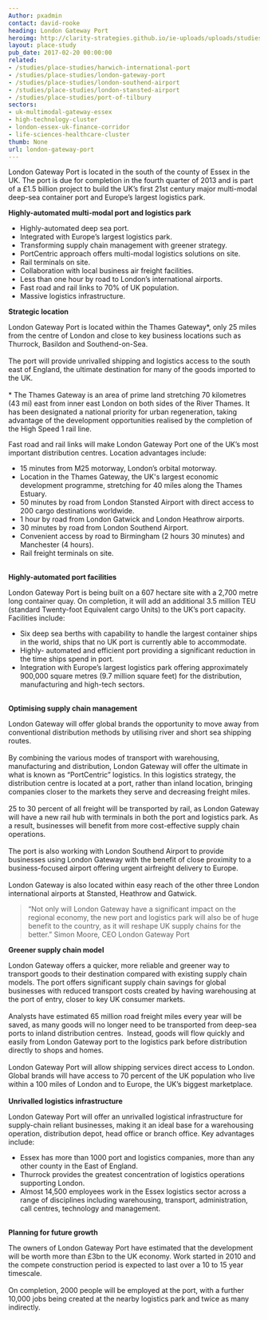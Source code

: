 ```yaml
---
Author: pxadmin
contact: david-rooke
heading: London Gateway Port
heroimg: http://clarity-strategies.github.io/ie-uploads/uploads/studies/PS_LondonGateway_Banner.jpg
layout: place-study
pub_date: 2017-02-20 00:00:00
related:
- /studies/place-studies/harwich-international-port
- /studies/place-studies/london-gateway-port
- /studies/place-studies/london-southend-airport
- /studies/place-studies/london-stansted-airport
- /studies/place-studies/port-of-tilbury
sectors:
- uk-multimodal-gateway-essex
- high-technology-cluster
- london-essex-uk-finance-corridor
- life-sciences-healthcare-cluster
thumb: None
url: london-gateway-port
---
```


<p>London Gateway Port is located in the south of the county of Essex in the UK. The port is due for completion in the fourth quarter of 2013 and is part of a £1.5 billion project to build the UK’s first 21st century major multi-modal deep-sea container port and Europe’s largest logistics park.</p><p><strong>Highly-automated multi-modal port and logistics park</strong></p><ul><li>Highly-automated deep sea port.</li><li>Integrated with Europe’s largest logistics park.</li><li>Transforming supply chain management with greener strategy.</li><li>PortCentric approach offers multi-modal logistics solutions on site.</li><li>Rail terminals on site.</li><li>Collaboration with local business air freight facilities.</li><li>Less than one hour by road to London’s international airports.</li><li>Fast road and rail links to 70% of UK population.</li><li>Massive logistics infrastructure.</li></ul><p><strong>Strategic location</strong></p><p>London Gateway Port is located within the Thames Gateway*, only 25 miles from the centre of London and close to key business locations such as Thurrock, Basildon and Southend-on-Sea.<br/><br/>The port will provide unrivalled shipping and logistics access to the south east of England, the ultimate destination for many of the goods imported to the UK. <br/><br/>* The Thames Gateway is an area of prime land stretching 70 kilometres (43 mi) east from inner east London on both sides of the River Thames. It has been designated a national priority for urban regeneration, taking advantage of the development opportunities realised by the completion of the High Speed 1 rail line.</p><p>Fast road and rail links will make London Gateway Port one of the UK’s most important distribution centres. Location advantages include:</p><ul><li>15 minutes from M25 motorway, London’s orbital motorway.</li><li>Location in the Thames Gateway, the UK's largest economic development programme, stretching for 40 miles along the Thames Estuary.</li><li>50 minutes by road from London Stansted Airport with direct access to 200 cargo destinations worldwide.</li><li>1 hour by road from London Gatwick and London Heathrow airports.</li><li>30 minutes by road from London Southend Airport.</li><li>Convenient access by road to Birmingham (2 hours 30 minutes) and Manchester (4 hours).</li><li>Rail freight terminals on site.</li></ul><p><br/><strong>Highly-automated port facilities </strong></p><p>London Gateway Port is being built on a 607 hectare site with a 2,700 metre long container quay. On completion, it will add an additional 3.5 million TEU (standard Twenty-foot Equivalent cargo Units) to the UK’s port capacity. Facilities include:</p><ul><li>Six deep sea berths with capability to handle the largest container ships in the world, ships that no UK port is currently able to accommodate.</li><li>Highly- automated and efficient port providing a significant reduction in the time ships spend in port.</li><li>Integration with Europe’s largest logistics park offering approximately 900,000 square metres (9.7 million square feet) for the distribution, manufacturing and high-tech sectors.</li></ul><p><br/><strong>Optimising supply chain management  </strong></p><p>London Gateway will offer global brands the opportunity to move away from conventional distribution methods by utilising river and short sea shipping routes.<br/><br/>By combining the various modes of transport with warehousing, manufacturing and distribution, London Gateway will offer the ultimate in what is known as “PortCentric” logistics. In this logistics strategy, the distribution centre is located at a port, rather than inland location, bringing companies closer to the markets they serve and decreasing freight miles.<br/><br/>25 to 30 percent of all freight will be transported by rail, as London Gateway will have a new rail hub with terminals in both the port and logistics park. As a result, businesses will benefit from more cost-effective supply chain operations.<br/><br/>The port is also working with London Southend Airport to provide businesses using London Gateway with the benefit of close proximity to a business-focused airport offering urgent airfreight delivery to Europe.<br/><br/>London Gateway is also located within easy reach of the other three London international airports at Stansted, Heathrow and Gatwick.</p><blockquote><p>“Not only will London Gateway have a significant impact on the regional economy, the new port and logistics park will also be of huge benefit to the country, as it will reshape UK supply chains for the better.” Simon Moore, CEO London Gateway Port</p></blockquote><p><strong>Greener supply chain model</strong></p><p>London Gateway offers a quicker, more reliable and greener way to transport goods to their destination compared with existing supply chain models. The port offers significant supply chain savings for global businesses with reduced transport costs created by having warehousing at the port of entry, closer to key UK consumer markets.<br/><br/>Analysts have estimated 65 million road freight miles every year will be saved, as many goods will no longer need to be transported from deep-sea ports to inland distribution centres.  Instead, goods will flow quickly and easily from London Gateway port to the logistics park before distribution directly to shops and homes.<br/><br/>London Gateway Port will allow shipping services direct access to London. Global brands will have access to 70 percent of the UK population who live within a 100 miles of London and to Europe, the UK’s biggest marketplace.<br/><br/><strong>Unrivalled logistics infrastructure</strong></p><p>London Gateway Port will offer an unrivalled logistical infrastructure for supply-chain reliant businesses, making it an ideal base for a warehousing operation, distribution depot, head office or branch office. Key advantages include:</p><ul><li>Essex has more than 1000 port and logistics companies, more than any other county in the East of England. </li><li>Thurrock provides the greatest concentration of logistics operations supporting London.</li><li>Almost 14,500 employees work in the Essex logistics sector across a range of disciplines including warehousing, transport, administration, call centres, technology and management.</li></ul><p><br/><strong>Planning for future growth</strong></p><p>The owners of London Gateway Port have estimated that the development will be worth more than £3bn to the UK economy. Work started in 2010 and the compete construction period is expected to last over a 10 to 15 year timescale.<br/><br/>On completion, 2000 people will be employed at the port, with a further 10,000 jobs being created at the nearby logistics park and twice as many indirectly.</p>